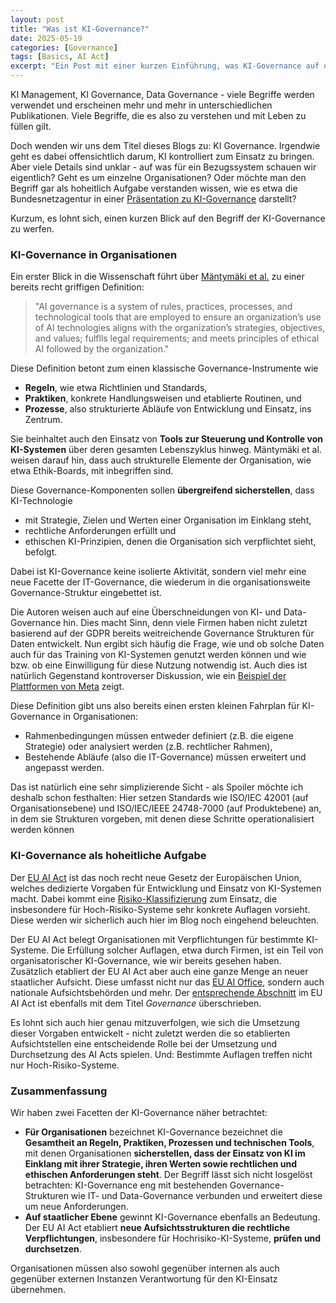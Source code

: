 ```yaml
---
layout: post
title: "Was ist KI-Governance?"
date: 2025-05-19
categories: [Governance]
tags: [Basics, AI Act]
excerpt: "Ein Post mit einer kurzen Einführung, was KI-Governance auf organisatorischser und hoheitlicher (EU-)Ebene umfasst."
---
```


KI Management, KI Governance, Data Governance - viele Begriffe werden
verwendet und erscheinen mehr und mehr in unterschiedlichen
Publikationen. Viele Begriffe, die es also zu verstehen und mit Leben
zu füllen gilt.

Doch wenden wir uns dem Titel dieses Blogs zu: KI
Governance. Irgendwie geht es dabei offensichtlich darum, KI
kontrolliert zum Einsatz zu bringen. Aber viele Details sind unklar -
auf was für ein Bezugssystem schauen wir eigentlich? Geht es um
einzelne Organisationen? Oder möchte man den Begriff gar als
hoheitlich Aufgabe verstanden wissen, wie es etwa die
Bundesnetzagentur in einer [Präsentation zu
KI-Governance](https://www.bundesnetzagentur.de/DE/Fachthemen/Telekommunikation/Technik/DMUEF/DL_Vortraege/grass.pdf?__blob=publicationFile&v=3)
darstellt?

Kurzum, es lohnt sich, einen kurzen Blick auf den Begriff der
KI-Governance zu werfen.

### KI-Governance in Organisationen
Ein erster Blick in die Wissenschaft führt über [Mäntymäki et
al.](https://link.springer.com/content/pdf/10.1007/s43681-022-00143-x.pdf)
zu einer bereits recht griffigen Definition: 

> "AI governance is a system of rules, practices, processes, and
technological tools that are employed to ensure an organization’s use
of AI technologies aligns with the organization’s strategies,
objectives, and values; fulflls legal requirements; and meets
principles of ethical AI followed by the organization."

Diese Definition betont zum einen klassische Governance-Instrumente wie
* **Regeln**, wie etwa Richtlinien und Standards, 
* **Praktiken**, konkrete Handlungsweisen und etablierte Routinen, und
* **Prozesse**, also strukturierte Abläufe von Entwicklung und Einsatz,
ins Zentrum. 

Sie beinhaltet auch den Einsatz von **Tools zur Steuerung und
Kontrolle von KI-Systemen** über deren gesamten Lebenszyklus
hinweg. Mäntymäki et al. weisen darauf hin, dass auch strukturelle
Elemente der Organisation, wie etwa Ethik-Boards, mit inbegriffen
sind.

Diese Governance-Komponenten sollen **übergreifend sicherstellen**, dass
KI-Technologie
* mit Strategie, Zielen und Werten einer Organisation im Einklang steht,
* rechtliche Anforderungen erfüllt und 
* ethischen KI-Prinzipien, denen die Organisation sich verpflichtet
  sieht, befolgt.
  
Dabei ist KI-Governance keine isolierte Aktivität, sondern viel mehr
eine neue Facette der IT-Governance, die wiederum in die
organisationsweite Governance-Struktur eingebettet ist.

Die Autoren weisen auch auf eine Überschneidungen von KI- und
Data-Governance hin. Dies macht Sinn, denn viele Firmen haben nicht
zuletzt basierend auf der GDPR bereits weitreichende Governance
Strukturen für Daten entwickelt. Nun ergibt sich häufig die Frage, wie
und ob solche Daten auch für das Training von KI-Systemen genutzt
werden können und wie bzw. ob eine Einwilligung für diese Nutzung
notwendig ist. Auch dies ist natürlich Gegenstand kontroverser
Diskussion, wie ein [Beispiel der Plattformen von
Meta](https://www.verbraucherzentrale.de/aktuelle-meldungen/digitale-welt/meta-ai-bei-facebook-instagram-und-whatsapp-so-widersprechen-sie-95646)
zeigt. 

Diese Definition gibt uns also bereits einen ersten kleinen Fahrplan für
KI-Governance in Organisationen:
* Rahmenbedingungen müssen entweder definiert (z.B. die eigene
  Strategie) oder analysiert werden (z.B. rechtlicher Rahmen),
* Bestehende Abläufe (also die IT-Governance) müssen erweitert und
  angepasst werden.
  
Das ist natürlich eine sehr simplizierende Sicht - als Spoiler möchte
ich deshalb schon festhalten: Hier setzen Standards wie ISO/IEC 42001
(auf Organisationsebene) und ISO/IEC/IEEE 24748-7000 (auf
Produktebene) an, in dem sie Strukturen vorgeben, mit denen diese
Schritte operationalisiert werden können

### KI-Governance als hoheitliche Aufgabe
Der [EU AI
Act](https://www.europarl.europa.eu/topics/en/article/20230601STO93804/eu-ai-act-first-regulation-on-artificial-intelligence)
ist das noch recht neue Gesetz der Europäischen Union, welches
dedizierte Vorgaben für Entwicklung und Einsatz von KI-Systemen
macht. Dabei kommt eine
[Risiko-Klassifizierung](https://www.europarl.europa.eu/topics/en/article/20230601STO93804/eu-ai-act-first-regulation-on-artificial-intelligence#ai-act-different-rules-for-different-risk-levels-6)
zum Einsatz, die insbesondere für Hoch-Risiko-Systeme sehr konkrete
Auflagen vorsieht. Diese werden wir sicherlich auch hier im Blog noch
eingehend beleuchten.

Der EU AI Act belegt Organisationen mit Verpflichtungen für bestimmte
KI-Systeme. Die Erfüllung solcher Auflagen, etwa durch Firmen, ist ein
Teil von organisatorischer KI-Governance, wie wir bereits gesehen
haben. Zusätzlich etabliert der EU AI Act aber auch eine ganze Menge
an neuer staatlicher Aufsicht. Diese umfasst nicht nur das [EU AI
Office](https://digital-strategy.ec.europa.eu/en/policies/ai-office),
sondern auch nationale Aufsichtsbehörden und mehr. Der [entsprechende
Abschnitt](https://eur-lex.europa.eu/legal-content/DE/TXT/HTML/?uri=OJ:L_202401689#cpt_VII)
im EU AI Act ist ebenfalls mit dem Titel *Governance* überschrieben.

Es lohnt sich auch hier genau mitzuverfolgen, wie sich die Umsetzung
dieser Vorgaben entwickelt - nicht zuletzt werden die so etablierten
Aufsichtstellen eine entscheidende Rolle bei der Umsetzung und
Durchsetzung des AI Acts spielen. Und: Bestimmte Auflagen treffen
nicht nur Hoch-Risiko-Systeme.

### Zusammenfassung
Wir haben zwei Facetten der KI-Governance näher betrachtet:

* **Für Organisationen** bezeichnet KI-Governance bezeichnet die
  **Gesamtheit an Regeln, Praktiken, Prozessen und technischen
  Tools**, mit denen Organisationen **sicherstellen, dass der Einsatz
  von KI im Einklang mit ihrer Strategie, ihren Werten sowie
  rechtlichen und ethischen Anforderungen steht**. Der Begriff lässt
  sich nicht losgelöst betrachten: KI-Governance eng mit bestehenden
  Governance-Strukturen wie IT- und Data-Governance verbunden und
  erweitert diese um neue Anforderungen.
* **Auf staatlicher Ebene** gewinnt KI-Governance ebenfalls an
  Bedeutung. Der EU AI Act etabliert **neue Aufsichtsstrukturen die
  rechtliche Verpflichtungen**, insbesondere für Hochrisiko-KI-Systeme,
  **prüfen und durchsetzen**.

Organisationen müssen also sowohl gegenüber internen als auch
gegenüber externen Instanzen Verantwortung für den KI-Einsatz
übernehmen.

